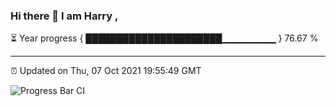 ### Hi there 👋 I am Harry , 

⏳ Year progress { ██████████████████████▁▁▁▁▁▁▁▁ } 76.67 %

---

⏰ Updated on Thu, 07 Oct 2021 19:55:49 GMT

![Progress Bar CI](https://github.com/duykhang68/duykhang68/workflows/Progress%20Bar%20CI/badge.svg)
